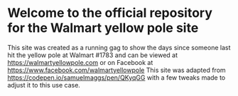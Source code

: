 # Welcome to the official repository for the Walmart yellow pole site
This site was created as a running gag to show the days since someone last hit the yellow pole at Walmart #1783 and can be viewed at https://walmartyellowpole.com or on Facebook at https://www.facebook.com/walmartyellowpole
This site was adapted from https://codepen.io/samuelmaggs/pen/QKyqGG with a few tweaks made to adjust it to this use case.